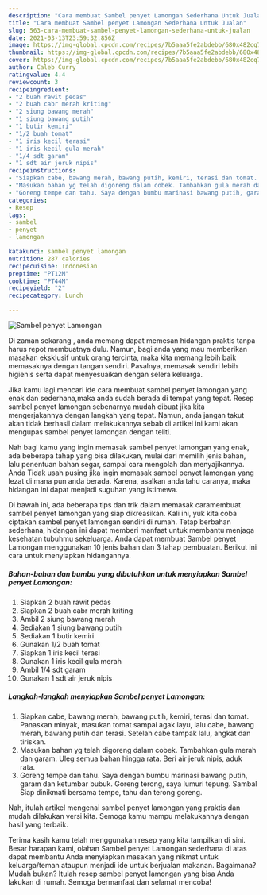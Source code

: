 ```yaml
---
description: "Cara membuat Sambel penyet Lamongan Sederhana Untuk Jualan"
title: "Cara membuat Sambel penyet Lamongan Sederhana Untuk Jualan"
slug: 563-cara-membuat-sambel-penyet-lamongan-sederhana-untuk-jualan
date: 2021-03-13T23:59:32.856Z
image: https://img-global.cpcdn.com/recipes/7b5aaa5fe2abdebb/680x482cq70/sambel-penyet-lamongan-foto-resep-utama.jpg
thumbnail: https://img-global.cpcdn.com/recipes/7b5aaa5fe2abdebb/680x482cq70/sambel-penyet-lamongan-foto-resep-utama.jpg
cover: https://img-global.cpcdn.com/recipes/7b5aaa5fe2abdebb/680x482cq70/sambel-penyet-lamongan-foto-resep-utama.jpg
author: Caleb Curry
ratingvalue: 4.4
reviewcount: 3
recipeingredient:
- "2 buah rawit pedas"
- "2 buah cabr merah kriting"
- "2 siung bawang merah"
- "1 siung bawang putih"
- "1 butir kemiri"
- "1/2 buah tomat"
- "1 iris kecil terasi"
- "1 iris kecil gula merah"
- "1/4 sdt garam"
- "1 sdt air jeruk nipis"
recipeinstructions:
- "Siapkan cabe, bawang merah, bawang putih, kemiri, terasi dan tomat. Panaskan minyak, masukan tomat sampai agak layu, lalu cabe, bawang merah, bawang putih dan terasi. Setelah cabe tampak lalu, angkat dan tiriskan."
- "Masukan bahan yg telah digoreng dalam cobek. Tambahkan gula merah dan garam. Uleg semua bahan hingga rata. Beri air jeruk nipis, aduk rata."
- "Goreng tempe dan tahu. Saya dengan bumbu marinasi bawang putih, garam dan ketumbar bubuk. Goreng terong, saya lumuri tepung. Sambal Siap dinikmati bersama tempe, tahu dan terong goreng."
categories:
- Resep
tags:
- sambel
- penyet
- lamongan

katakunci: sambel penyet lamongan 
nutrition: 287 calories
recipecuisine: Indonesian
preptime: "PT12M"
cooktime: "PT44M"
recipeyield: "2"
recipecategory: Lunch

---
```



![Sambel penyet Lamongan](https://img-global.cpcdn.com/recipes/7b5aaa5fe2abdebb/680x482cq70/sambel-penyet-lamongan-foto-resep-utama.jpg)

Di zaman  sekarang , anda memang dapat memesan hidangan praktis tanpa harus repot membuatnya dulu. Namun, bagi anda yang mau memberikan masakan eksklusif untuk orang tercinta, maka kita memang lebih baik memasaknya dengan tangan sendiri. Pasalnya, memasak sendiri lebih higienis serta dapat menyesuaikan dengan selera keluarga.

Jika kamu lagi mencari ide cara membuat sambel penyet lamongan yang enak dan sederhana,maka anda sudah berada di tempat yang tepat. Resep sambel penyet lamongan  sebenarnya mudah dibuat jika kita mengerjakannya dengan langkah yang tepat. Namun, anda jangan takut akan tidak berhasil dalam melakukannya 
sebab di artikel ini kami akan mengupas sambel penyet lamongan dengan teliti.  



Nah bagi kamu yang ingin memasak sambel penyet lamongan yang enak, ada beberapa tahap yang bisa dilakukan, mulai dari memilih jenis bahan, lalu penentuan bahan segar, sampai cara mengolah dan menyajikannya. Anda Tidak usah pusing jika ingin memasak sambel penyet lamongan yang lezat di mana pun anda berada. Karena, asalkan anda  tahu caranya, maka hidangan ini dapat menjadi suguhan yang istimewa.

Di bawah ini, ada beberapa tips dan trik dalam memasak caramembuat sambel penyet lamongan yang siap dikreasikan. Kali ini, yuk kita coba ciptakan sambel penyet lamongan sendiri di rumah. Tetap berbahan sederhana, hidangan ini dapat memberi manfaat untuk membantu menjaga kesehatan tubuhmu sekeluarga. Anda dapat membuat Sambel penyet Lamongan menggunakan 10 jenis bahan dan 3 tahap pembuatan. Berikut ini cara untuk menyiapkan hidangannya.

<!--inarticleads1-->

##### Bahan-bahan dan bumbu yang dibutuhkan untuk menyiapkan Sambel penyet Lamongan:

1. Siapkan 2 buah rawit pedas
1. Siapkan 2 buah cabr merah kriting
1. Ambil 2 siung bawang merah
1. Sediakan 1 siung bawang putih
1. Sediakan 1 butir kemiri
1. Gunakan 1/2 buah tomat
1. Siapkan 1 iris kecil terasi
1. Gunakan 1 iris kecil gula merah
1. Ambil 1/4 sdt garam
1. Gunakan 1 sdt air jeruk nipis




<!--inarticleads2-->

##### Langkah-langkah menyiapkan Sambel penyet Lamongan:

1. Siapkan cabe, bawang merah, bawang putih, kemiri, terasi dan tomat. Panaskan minyak, masukan tomat sampai agak layu, lalu cabe, bawang merah, bawang putih dan terasi. Setelah cabe tampak lalu, angkat dan tiriskan.
1. Masukan bahan yg telah digoreng dalam cobek. Tambahkan gula merah dan garam. Uleg semua bahan hingga rata. Beri air jeruk nipis, aduk rata.
1. Goreng tempe dan tahu. Saya dengan bumbu marinasi bawang putih, garam dan ketumbar bubuk. Goreng terong, saya lumuri tepung. Sambal Siap dinikmati bersama tempe, tahu dan terong goreng.




Nah, itulah artikel mengenai  sambel penyet lamongan  yang praktis dan mudah dilakukan versi kita. Semoga kamu mampu melakukannya dengan hasil yang terbaik. 

Terima kasih kamu telah menggunakan resep yang kita tampilkan di sini. Besar harapan kami, olahan  Sambel penyet Lamongan sederhana di atas dapat membantu Anda menyiapkan masakan yang nikmat untuk keluarga/teman ataupun menjadi ide untuk berjualan makanan. Bagaimana? Mudah bukan? Itulah resep sambel penyet lamongan yang bisa Anda lakukan di rumah. Semoga bermanfaat dan selamat mencoba!

